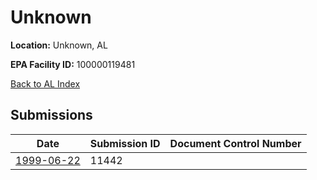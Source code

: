 # Unknown

**Location:** Unknown, AL

**EPA Facility ID:** 100000119481

[Back to AL Index](../../index.md)

## Submissions

| Date | Submission ID | Document Control Number |
|------|--------------|-------------------------|
| [1999-06-22](submissions/11442.md) | 11442 |  |
